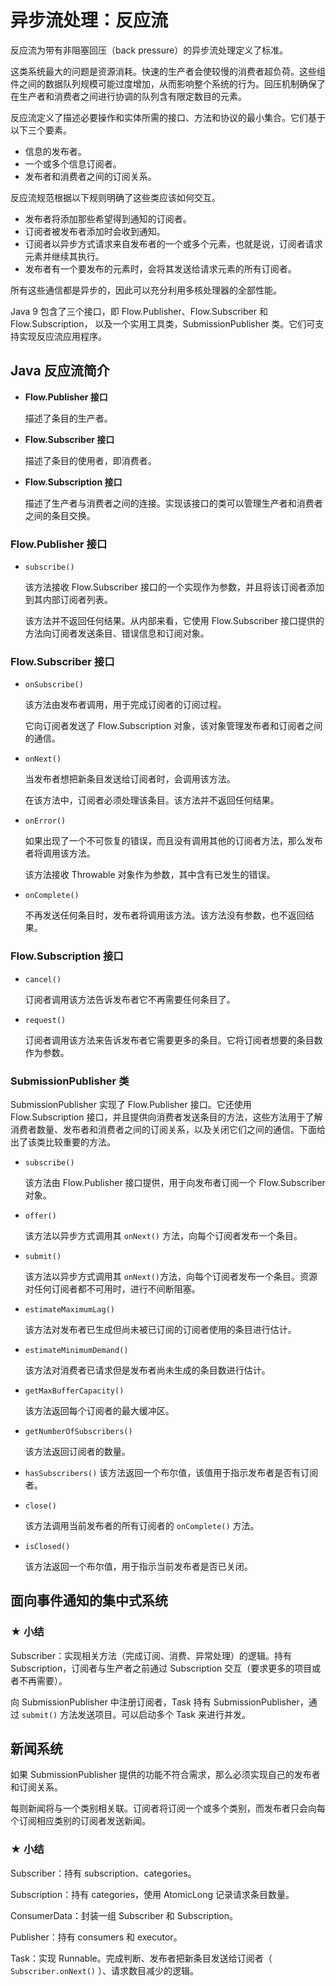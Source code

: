 # 异步流处理：反应流

反应流为带有非阻塞回压（back pressure）的异步流处理定义了标准。

这类系统最大的问题是资源消耗。快速的生产者会使较慢的消费者超负荷。这些组件之间的数据队列规模可能过度增加，从而影响整个系统的行为。回压机制确保了在生产者和消费者之间进行协调的队列含有限定数目的元素。



反应流定义了描述必要操作和实体所需的接口、方法和协议的最小集合。它们基于以下三个要素。

- 信息的发布者。
- 一个或多个信息订阅者。
- 发布者和消费者之间的订阅关系。



反应流规范根据以下规则明确了这些类应该如何交互。

- 发布者将添加那些希望得到通知的订阅者。
- 订阅者被发布者添加时会收到通知。
- 订阅者以异步方式请求来自发布者的一个或多个元素，也就是说，订阅者请求元素并继续其执行。
- 发布者有一个要发布的元素时，会将其发送给请求元素的所有订阅者。

所有这些通信都是异步的，因此可以充分利用多核处理器的全部性能。



Java 9 包含了三个接口，即 Flow.Publisher、Flow.Subscriber 和 Flow.Subscription， 以及一个实用工具类，SubmissionPublisher 类。它们可支持实现反应流应用程序。



## Java 反应流简介

- **Flow.Publisher 接口**

  描述了条目的生产者。

- **Flow.Subscriber 接口**

  描述了条目的使用者，即消费者。

- **Flow.Subscription 接口**

  描述了生产者与消费者之间的连接。实现该接口的类可以管理生产者和消费者之间的条目交换。



### Flow.Publisher 接口

- `subscribe()`

  该方法接收 Flow.Subscriber 接口的一个实现作为参数，并且将该订阅者添加到其内部订阅者列表。

  该方法并不返回任何结果。从内部来看，它使用 Flow.Subscriber 接口提供的方法向订阅者发送条目、错误信息和订阅对象。

  

### Flow.Subscriber 接口

- `onSubscribe()`

  该方法由发布者调用，用于完成订阅者的订阅过程。

  它向订阅者发送了 Flow.Subscription 对象，该对象管理发布者和订阅者之间的通信。

- `onNext()`

  当发布者想把新条目发送给订阅者时，会调用该方法。

  在该方法中，订阅者必须处理该条目。该方法并不返回任何结果。

- `onError()`

  如果出现了一个不可恢复的错误，而且没有调用其他的订阅者方法，那么发布者将调用该方法。

  该方法接收 Throwable 对象作为参数，其中含有已发生的错误。

- `onComplete()`

  不再发送任何条目时，发布者将调用该方法。该方法没有参数，也不返回结果。



### Flow.Subscription 接口

- `cancel()`

  订阅者调用该方法告诉发布者它不再需要任何条目了。

- `request()`

  订阅者调用该方法来告诉发布者它需要更多的条目。它将订阅者想要的条目数作为参数。



### SubmissionPublisher 类

SubmissionPublisher 实现了 Flow.Publisher 接口。它还使用 Flow.Subscription 接口，并且提供向消费者发送条目的方法，这些方法用于了解消费者数量、发布者和消费者之间的订阅关系，以及关闭它们之间的通信。下面给出了该类比较重要的方法。

- `subscribe()`

  该方法由 Flow.Publisher 接口提供，用于向发布者订阅一个 Flow.Subscriber 对象。

- `offer()`

  该方法以异步方式调用其 `onNext()` 方法，向每个订阅者发布一个条目。

- `submit()`

  该方法以异步方式调用其 `onNext()`方法，向每个订阅者发布一个条目。资源对任何订阅者都不可用时，进行不间断阻塞。

- `estimateMaximumLag()`

  该方法对发布者已生成但尚未被已订阅的订阅者使用的条目进行估计。

- `estimateMinimumDemand()`

  该方法对消费者已请求但是发布者尚未生成的条目数进行估计。

- `getMaxBufferCapacity()`

  该方法返回每个订阅者的最大缓冲区。

- `getNumberOfSubscribers()`

  该方法返回订阅者的数量。

- `hasSubscribers()`
  该方法返回一个布尔值，该值用于指示发布者是否有订阅者。

- `close()`

  该方法调用当前发布者的所有订阅者的 `onComplete()` 方法。

- `isClosed()`

  该方法返回一个布尔值，用于指示当前发布者是否已关闭。



## 面向事件通知的集中式系统

### ★ 小结

Subscriber：实现相关方法（完成订阅、消费、异常处理）的逻辑。持有 Subscription，订阅者与生产者之前通过 Subscription 交互（要求更多的项目或者不再需要）。

向 SubmissionPublisher 中注册订阅者，Task 持有 SubmissionPublisher，通过 `submit()` 方法发送项目。可以启动多个 Task 来进行并发。



## 新闻系统

如果 SubmissionPublisher 提供的功能不符合需求，那么必须实现自己的发布者和订阅关系。

每则新闻将与一个类别相关联。订阅者将订阅一个或多个类别，而发布者只会向每个订阅相应类别的订阅者发送新闻。



### ★ 小结

Subscriber：持有 subscription、categories。

Subscription：持有 categories，使用 AtomicLong 记录请求条目数量。

ConsumerData：封装一组 Subscriber 和 Subscription。

Publisher：持有 consumers 和 executor。

Task：实现 Runnable。完成判断、发布者把新条目发送给订阅者（ `Subscriber.onNext()` ）、请求数目减少的逻辑。



